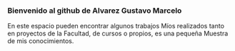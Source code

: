 ### Bienvenido al github de Alvarez Gustavo Marcelo

En este espacio pueden encontrar algunos trabajos
Míos realizados tanto en proyectos de la 
Facultad, de cursos o propios, es una pequeña
Muestra de mis conocimientos.
